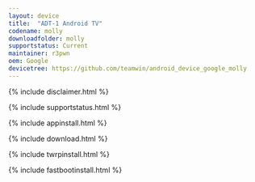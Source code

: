 ```yaml
---
layout: device
title:  "ADT-1 Android TV"
codename: molly
downloadfolder: molly
supportstatus: Current
maintainer: r3pwn
oem: Google
devicetree: https://github.com/teamwin/android_device_google_molly
---
```


{% include disclaimer.html %}

{% include supportstatus.html %}

{% include appinstall.html %}

{% include download.html %}

{% include twrpinstall.html %}

{% include fastbootinstall.html %}
